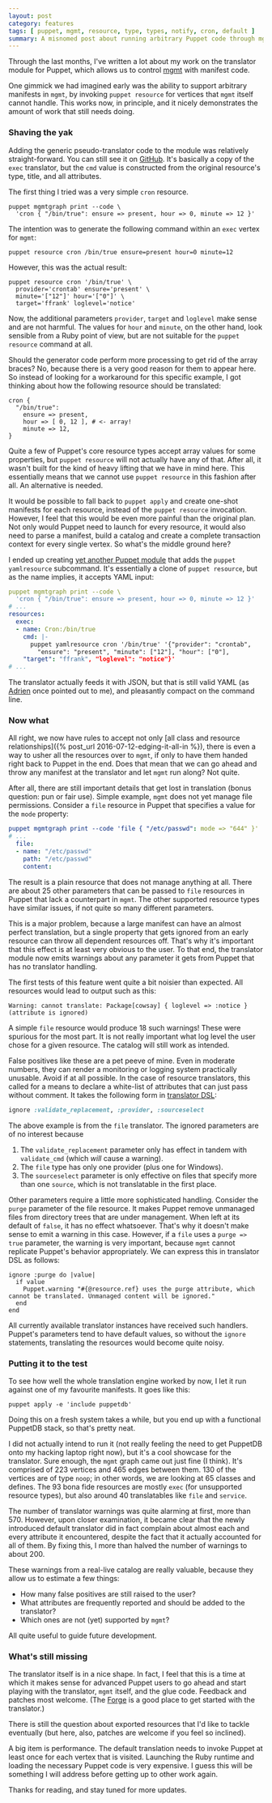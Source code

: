 ```yaml
---
layout: post
category: features
tags: [ puppet, mgmt, resource, type, types, notify, cron, default ]
summary: A misnomed post about running arbitrary Puppet code through mgmt.
---
```


Through the last months, I've written a lot about my work on the translator
module for Puppet, which allows us to control [mgmt](https://github.com/purpleidea/mgmt/)
with manifest code.

One gimmick we had imagined early was the ability to support arbitrary
manifests in `mgmt`, by invoking `puppet resource` for vertices that `mgmt`
itself cannot handle. This works now, in principle, and it nicely demonstrates
the amount of work that still needs doing.

### Shaving the yak

Adding the generic pseudo-translator code to the module was relatively
straight-forward. You can still see it on [GitHub](https://github.com/ffrank/puppet-mgmtgraph/blob/fcb0b82a7e609283cb1b49fb7838ba22228ad49c/lib/puppetx/catalog_translation/type/default_translation.rb).
It's basically a copy of the `exec` translator, but the `cmd`
value is constructed from the original resource's type, title, and all
attributes.

The first thing I tried was a very simple `cron` resource.

    puppet mgmtgraph print --code \
      'cron { "/bin/true": ensure => present, hour => 0, minute => 12 }'

The intention was to generate the following command within an `exec` vertex
for `mgmt`:

    puppet resource cron /bin/true ensure=present hour=0 minute=12

However, this was the actual result:

    puppet resource cron '/bin/true' \
      provider='crontab' ensure='present' \
      minute='["12"]' hour='["0"]' \
      target='ffrank' loglevel='notice'

Now, the additional parameters `provider`, `target` and `loglevel` make sense and are not
harmful. The values for `hour` and `minute`, on the other hand, look sensible from a
Ruby point of view, but are not suitable for the `puppet resource` command at all.

Should the generator code perform more processing to get rid of the array braces?
No, because there is a very good reason for them to appear here. So instead of
looking for a workaround for this specific example, I got thinking about how the
following resource should be translated:

```puppet
cron {
  "/bin/true":
    ensure => present,
    hour => [ 0, 12 ], # <- array!
    minute => 12,
}
```

Quite a few of Puppet's core resource types accept array values for some properties,
but `puppet resource` will not actually have any of that. After all, it wasn't built
for the kind of heavy lifting that we have in mind here.
This essentially means that we cannot use `puppet resource` in this fashion after all.
An alternative is needed.

It would be possible to fall back to `puppet apply` and create one-shot manifests
for each resource, instead of the `puppet resource` invocation. However, I feel that
this would be even more painful than the original plan. Not only would Puppet need
to launch for every resource, it would also need to parse a manifest, build a catalog
and create a complete transaction context for every single vertex. So what's the
middle ground here?

I ended up creating [yet another Puppet module](https://github.com/ffrank/puppet-yamlresource)
that adds the `puppet yamlresource` subcommand. It's essentially a clone of
`puppet resource`, but as the name implies, it accepts YAML input:

```yaml
puppet mgmtgraph print --code \
  'cron { "/bin/true": ensure => present, hour => 0, minute => 12 }'
# ...
resources:
  exec:
  - name: Cron:/bin/true
    cmd: |-
      puppet yamlresource cron '/bin/true' '{"provider": "crontab",
        "ensure": "present", "minute": ["12"], "hour": ["0"],
	"target": "ffrank", "loglevel": "notice"}'
# ...
```

The translator actually feeds it with JSON, but that is still valid YAML (as
[Adrien](https://twitter.com/nullfinch) once pointed out to me), and pleasantly
compact on the command line.

### Now what

All right, we now have rules to accept not only [all class and resource
relationships]({% post_url 2016-07-12-edging-it-all-in %}), there is even a way
to usher all the resources over to `mgmt`, if only to have them handed right
back to Puppet in the end. Does that mean that we can go ahead and throw
any manifest at the translator and let `mgmt` run along? Not quite.

After all, there are still important details that get lost in translation
(bonus question: pun or fair use). Simple example, `mgmt` does not yet
manage file permissions. Consider a `file` resource in Puppet that
specifies a value for the `mode` property:

```yaml
puppet mgmtgraph print --code 'file { "/etc/passwd": mode => "644" }'
# ...
  file:
  - name: "/etc/passwd"
    path: "/etc/passwd"
    content: 
```

The result is a plain resource that does not manage anything at all.
There are about 25 other parameters that can be passed to `file` resources
in Puppet that lack a counterpart in `mgmt`. The other supported resource
types have similar issues, if not quite so many different parameters.

This is a major problem, because a large manifest can have an almost perfect
translation, but a single property that gets ignored from an early resource
can throw all dependent resources off. That's why it's important that this
effect is at least very obvious to the user. To that end, the translator
module now emits warnings about any parameter it gets from Puppet that
has no translator handling.

The first tests of this feature went quite a bit noisier than expected.
All resources would lead to output such as this:

    Warning: cannot translate: Package[cowsay] { loglevel => :notice } (attribute is ignored)

A simple `file` resource would produce 18 such warnings! These were spurious
for the most part. It is not really important what log level the user chose
for a given resource. The catalog will still work as intended.

False positives like these are a pet peeve of mine. Even in moderate numbers, they
can render a monitoring or logging system practically unusable. Avoid if
at all possible. In the case of resource translators, this called for a means
to declare a white-list of attributes that can just pass without comment.
It takes the following form in [translator DSL](/features/2016/06/12/puppet,-meet-mgmt/):

```ruby
ignore :validate_replacement, :provider, :sourceselect
```

The above example is from the `file` translator. The ignored parameters are
of no interest because

1. The `validate_replacement` parameter only has effect in tandem with
`validate_cmd` (which *will* cause a warning).
2. The `file` type has only one provider (plus one for Windows).
3. The `sourceselect` parameter is only effective on files that specify
more than one `source`, which is not translatable in the first place.

Other parameters require a little more sophisticated handling. Consider
the `purge` parameter of the file resource. It makes Puppet remove
unmanaged files from directory trees that are under management.
When left at its default of `false`, it has no effect whatsoever.
That's why it doesn't make sense to emit a warning in this case.
However, if a `file` uses a `purge => true` parameter, the warning is
very important, because `mgmt` cannot replicate Puppet's behavior
appropriately. We can express this in translator DSL as follows:

```
ignore :purge do |value|
  if value
    Puppet.warning "#{@resource.ref} uses the purge attribute, which cannot be translated. Unmanaged content will be ignored."
  end
end
```

All currently available translator instances have received such handlers.
Puppet's parameters tend to have default values, so without the `ignore`
statements, translating the resources would become quite noisy.

### Putting it to the test

To see how well the whole translation engine worked by now, I let it
run against one of my favourite manifests. It goes like this:

    puppet apply -e 'include puppetdb'

Doing this on a fresh system takes a while, but you end up with a
functional PuppetDB stack, so that's pretty neat.

I did not actually intend to run it (not really feeling the need to
get PuppetDB onto my hacking laptop right now), but it's a cool
showcase for the translator. Sure enough, the `mgmt` graph came out
just fine (I think). It's comprised of 223 vertices and 465 edges
between them. 130 of the vertices are of type `noop`; in other words,
we are looking at 65 classes and defines. The 93 bona fide resources
are mostly `exec` (for unsupported resource types), but also around
40 translatables like `file` and `service`.

The number of translator warnings was quite alarming at first, more
than 570. However, upon closer examination, it became clear that
the newly introduced default translator did in fact complain about almost each and
every attribute it encountered, despite the fact that it actually
accounted for all of them. By fixing this, I more than halved the
number of warnings to about 200.

These warnings from a real-live catalog are really valuable, because
they allow us to estimate a few things:

* How many false positives are still raised to the user?
* What attributes are frequently reported and should be added to the translator?
* Which ones are not (yet) supported by `mgmt`?

All quite useful to guide future development.

### What's still missing

The translator itself is in a nice shape. In fact, I feel that this is a time
at which it makes sense for advanced Puppet users to go ahead and start playing
with the translator, `mgmt` itself, and the glue code. Feedback and patches
most welcome. (The [Forge](https://forge.puppet.com/ffrank/mgmtgraph) is a
good place to get started with the translator.)

There is still the question about exported resources that I'd like to tackle
eventually (but here, also, patches are welcome if you feel so inclined).

A big item is performance. The default translation needs to invoke Puppet
at least once for each vertex that is visited. Launching the Ruby runtime
and loading the necessary Puppet code is very expensive. I guess this will
be something I will address before getting up to other work again.

Thanks for reading, and stay tuned for more updates.
